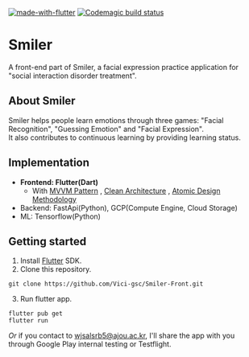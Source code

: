 [![made-with-flutter](https://img.shields.io/badge/Made%20with-Flutter-06599C.svg)](https://flutter.dev/)
[![Codemagic build status](https://api.codemagic.io/apps/641726d0793d67d85a5b2430/641726d0793d67d85a5b242f/status_badge.svg)](https://codemagic.io/apps/641726d0793d67d85a5b2430/641726d0793d67d85a5b242f/latest_build)

# Smiler

A front-end part of Smiler, a facial expression practice application for "social interaction
disorder treatment".

## About Smiler

Smiler helps people learn emotions through three games: "Facial Recognition", "Guessing Emotion"
and "Facial Expression".    
It also contributes to continuous learning by providing learning status.

## Implementation

+ **Frontend: Flutter(Dart)**
    + With [MVVM Pattern](https://en.wikipedia.org/wiki/Model%E2%80%93view%E2%80%93viewmodel)
      , [Clean Architecture](https://blog.cleancoder.com/uncle-bob/2012/08/13/the-clean-architecture.html)
      , [Atomic Design Methodology](https://atomicdesign.bradfrost.com/chapter-2/)
+ Backend: FastApi(Python), GCP(Compute Engine, Cloud Storage)
+ ML: Tensorflow(Python)

## Getting started

1. Install [Flutter](https://flutter.dev/) SDK.
2. Clone this repository.

```
git clone https://github.com/Vici-gsc/Smiler-Front.git
```

3. Run flutter app.

```
flutter pub get
flutter run
```

_Or_ if you contact to wjsalsrb5@ajou.ac.kr, I'll share the app with you through Google Play
internal testing or Testflight.